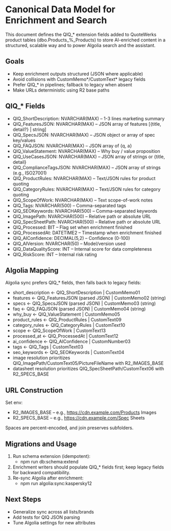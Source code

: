 # Canonical Data Model for Enrichment and Search

This document defines the QIQ_* extension fields added to QuoteWerks product tables (dbo.Products_%_Products) to store AI-enriched content in a structured, scalable way and to power Algolia search and the assistant.

## Goals
- Keep enrichment outputs structured (JSON where applicable)
- Avoid collisions with CustomMemo*/CustomText* legacy fields
- Prefer QIQ_* in pipelines; fallback to legacy when absent
- Make URLs deterministic using R2 base paths

## QIQ_* Fields
- QIQ_ShortDescription: NVARCHAR(MAX) – 1-3 lines marketing summary
- QIQ_FeaturesJSON: NVARCHAR(MAX) – JSON array of features [{title, detail?} | string]
- QIQ_SpecsJSON: NVARCHAR(MAX) – JSON object or array of spec key/values
- QIQ_FAQJSON: NVARCHAR(MAX) – JSON array of {q, a}
- QIQ_ValueStatement: NVARCHAR(MAX) – Why buy / value proposition
- QIQ_UseCasesJSON: NVARCHAR(MAX) – JSON array of strings or {title, detail}
- QIQ_ComplianceTagsJSON: NVARCHAR(MAX) – JSON array of strings (e.g., ISO27001)
- QIQ_ProductRules: NVARCHAR(MAX) – Text/JSON rules for product quoting
- QIQ_CategoryRules: NVARCHAR(MAX) – Text/JSON rules for category quoting
- QIQ_ScopeOfWork: NVARCHAR(MAX) – Text scope-of-work notes
- QIQ_Tags: NVARCHAR(500) – Comma-separated tags
- QIQ_SEOKeywords: NVARCHAR(500) – Comma-separated keywords
- QIQ_ImagePath: NVARCHAR(500) – Relative path or absolute URL
- QIQ_SpecSheetPath: NVARCHAR(500) – Relative path or absolute URL
- QIQ_Processed: BIT – Flag set when enrichment finished
- QIQ_ProcessedAt: DATETIME2 – Timestamp when enrichment finished
- QIQ_AIConfidence: DECIMAL(5,2) – Confidence (0-100)
- QIQ_AIVersion: NVARCHAR(50) – Model/version used
- QIQ_DataQualityScore: INT – Internal score for data completeness
- QIQ_RiskScore: INT – Internal risk rating

## Algolia Mapping
Algolia sync prefers QIQ_* fields, then falls back to legacy fields:
- short_description ← QIQ_ShortDescription | CustomMemo01
- features ← QIQ_FeaturesJSON (parsed JSON) | CustomMemo02 (string)
- specs ← QIQ_SpecsJSON (parsed JSON) | CustomMemo03 (string)
- faq ← QIQ_FAQJSON (parsed JSON) | CustomMemo04 (string)
- why_buy ← QIQ_ValueStatement | CustomMemo05
- product_rules ← QIQ_ProductRules | CustomText09
- category_rules ← QIQ_CategoryRules | CustomText10
- scope ← QIQ_ScopeOfWork | CustomText13
- processed_at ← QIQ_ProcessedAt | CustomText12
- ai_confidence ← QIQ_AIConfidence | CustomNumber03
- tags ← QIQ_Tags | CustomText03
- seo_keywords ← QIQ_SEOKeywords | CustomText04
- image resolution prioritizes QIQ_ImagePath/CustomText05/PictureFileName with R2_IMAGES_BASE
- datasheet resolution prioritizes QIQ_SpecSheetPath/CustomText06 with R2_SPECS_BASE

## URL Construction
Set env:
- R2_IMAGES_BASE – e.g., https://cdn.example.com/Products Images
- R2_SPECS_BASE – e.g., https://cdn.example.com/Spec Sheets

Spaces are percent-encoded, and join preserves subfolders.

## Migrations and Usage
1) Run schema extension (idempotent):
   - npm run db:schema:extend
2) Enrichment writers should populate QIQ_* fields first; keep legacy fields for backward compatibility.
3) Re-sync Algolia after enrichment:
   - npm run algolia:sync:kaspersky12

## Next Steps
- Generalize sync across all lists/brands
- Add tests for QIQ JSON parsing
- Tune Algolia settings for new attributes
